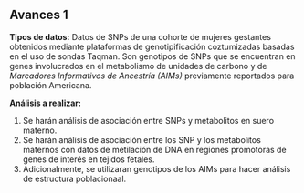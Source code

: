 ## Avances 1

**Tipos de datos:** Datos de SNPs de una cohorte de mujeres gestantes obtenidos mediante plataformas de genotipificación coztumizadas basadas en el uso de sondas Taqman. Son genotipos de SNPs que se encuentran en genes involucrados en el metabolismo de unidades de carbono y de *Marcadores Informativos de Ancestría (AIMs)* previamente reportados para población Americana. 

**Análisis a realizar:** 
1. Se harán análisis de asociación entre SNPs y metabolitos en suero materno.
2. Se harán análisis de asociación entre los SNP y los metabolitos maternos con datos de metilación de DNA en regiones promotoras de genes de interés en tejidos fetales.
3. Adicionalmente, se utilizaran genotipos de los AIMs para hacer análisis de estructura poblacionaal.

